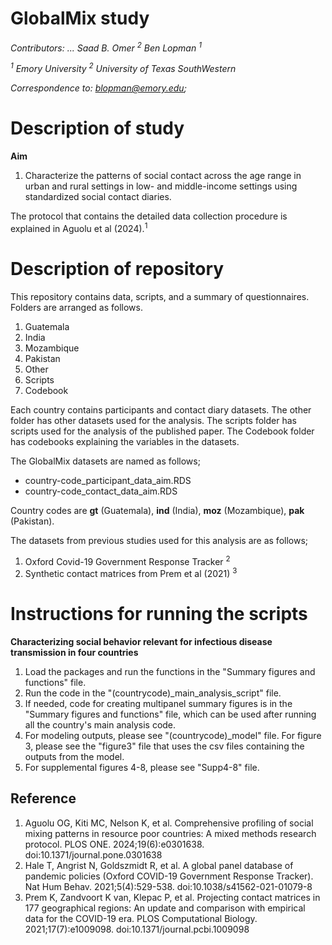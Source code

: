 # GlobalMix study
*Contributors: ... Saad B. Omer <sup>2</sup> Ben Lopman <sup>1</sup>*

*<sup>1</sup> Emory University*
*<sup>2</sup> University of Texas SouthWestern*

*Correspondence to: blopman@emory.edu;*

# Description of study
**Aim**
1. Characterize the patterns of social contact across the age range in urban and rural settings in low- and middle-income settings using standardized social contact diaries.

The protocol that contains the detailed data collection procedure is explained in Aguolu et al (2024).<sup>1</sup>

# Description of repository
This repository contains data, scripts, and a summary of questionnaires.
Folders are arranged as follows.
1. Guatemala
2. India
3. Mozambique
4. Pakistan
5. Other
6. Scripts
7. Codebook

Each country contains participants and contact diary datasets. The other folder has other datasets used for the analysis.
The scripts folder has scripts used for the analysis of the published paper. The Codebook folder has codebooks explaining the variables in the datasets.

The GlobalMix datasets are named as follows;
- country-code_participant_data_aim.RDS
- country-code_contact_data_aim.RDS

Country codes are **gt** (Guatemala), **ind** (India), **moz** (Mozambique), **pak** (Pakistan).

The datasets from previous studies used for this analysis are as follows;
1. Oxford Covid-19 Government Response Tracker <sup>2</sup>
2. Synthetic contact matrices from Prem et al (2021) <sup>3</sup>

# Instructions for running the scripts
**Characterizing social behavior relevant for infectious disease transmission in four countries**
1. Load the packages and run the functions in the "Summary figures and functions" file.
2. Run the code in the "(countrycode)_main_analysis_script" file.
3. If needed, code for creating multipanel summary figures is in the "Summary figures and functions" file, which can be used after running all the country's main analysis code.
4. For modeling outputs, please see "(countrycode)_model" file. For figure 3, please see the "figure3" file that uses the csv files containing the outputs from the model.
5. For supplemental figures 4-8, please see "Supp4-8" file.

## Reference
1. Aguolu OG, Kiti MC, Nelson K, et al. Comprehensive profiling of social mixing patterns in resource poor countries: A mixed methods research protocol. PLOS ONE. 2024;19(6):e0301638. doi:10.1371/journal.pone.0301638
2. Hale T, Angrist N, Goldszmidt R, et al. A global panel database of pandemic policies (Oxford COVID-19 Government Response Tracker). Nat Hum Behav. 2021;5(4):529-538. doi:10.1038/s41562-021-01079-8
3. Prem K, Zandvoort K van, Klepac P, et al. Projecting contact matrices in 177 geographical regions: An update and comparison with empirical data for the COVID-19 era. PLOS Computational Biology. 2021;17(7):e1009098. doi:10.1371/journal.pcbi.1009098
